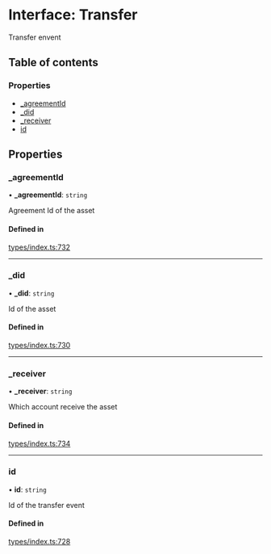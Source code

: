 # Interface: Transfer

Transfer envent

## Table of contents

### Properties

- [\_agreementId](Transfer.md#_agreementid)
- [\_did](Transfer.md#_did)
- [\_receiver](Transfer.md#_receiver)
- [id](Transfer.md#id)

## Properties

### \_agreementId

• **\_agreementId**: `string`

Agreement Id of the asset

#### Defined in

[types/index.ts:732](https://github.com/nevermined-io/components-catalog/blob/cae3a0f/lib/src/types/index.ts#L732)

___

### \_did

• **\_did**: `string`

Id of the asset

#### Defined in

[types/index.ts:730](https://github.com/nevermined-io/components-catalog/blob/cae3a0f/lib/src/types/index.ts#L730)

___

### \_receiver

• **\_receiver**: `string`

Which account receive the asset

#### Defined in

[types/index.ts:734](https://github.com/nevermined-io/components-catalog/blob/cae3a0f/lib/src/types/index.ts#L734)

___

### id

• **id**: `string`

Id of the transfer event

#### Defined in

[types/index.ts:728](https://github.com/nevermined-io/components-catalog/blob/cae3a0f/lib/src/types/index.ts#L728)
